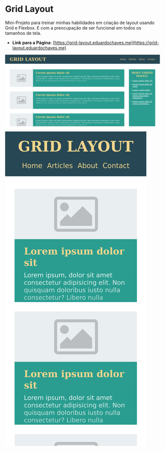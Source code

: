 # Grid Layout

Mini-Projeto para treinar minhas habilidades em criação de layout usando Grid e Flexbox. E com a preocupação de ser funcional em todos os tamanhos de tela.

- **Link para a Página**: [https://grid-layout.eduardochaves.me](https://grid-layout.eduardochaves.me)

![desktop](https://github.com/eduardochaves1/public-imgs/blob/main/social-share-for-pages/grid-layout/desktop.png?raw=true)

![mobile](https://github.com/eduardochaves1/public-imgs/blob/main/social-share-for-pages/grid-layout/mobile.png?raw=true)
